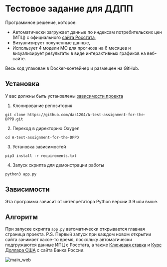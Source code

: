 # Тестовое задание для ДДПП
Программное решение, которое:
* Автоматически загружает данные по индексам потребительских цен (ИПЦ) с официального [сайта Росстата](https://rosstat.gov.ru/statistics/price#),
* Визуализирует полученные данные,
* Использует 4 модели МО для прогноза на 6 месяцев и визуализирует результаты в виде интерактивных графиков на веб-сайте.

Весь код упакован в Docker-контейнер и размещен на GitHub.
<!-- описание репозитория -->

<!--Блок информации о репозитории в бейджах-->

<!--Установка-->
## Установка
У вас должны быть установлены [зависимости проекта](https://github.com/das1204/A-test-assignment-for-the-DPPD#зависимости)

1. Клонирование репозитория 

```git clone https://github.com/das1204/A-test-assignment-for-the-DPPD.git```

2. Переход в директорию Oxygen

```cd A-test-assignment-for-the-DPPD```

3. Установка зависимостей

```pip3 install -r requirements.txt```

4. Запуск скрипта для демонстрации работы

```python3 app.py```


<!--зависимости-->
## Зависимости
Эта программа зависит от интепретатора Python версии 3.9 или выше.

<!--Логика работы-->
## Алгоритм 

При запуске скрипта ```app.py``` автоматически открывается главная страница проекта.
P.S. Первый запуск при каждом новом открытии сайта занимает какое-то время, поскольку автоматически подгружаются данные ИПЦ с Росстата, а также [Ключевая ставка](https://cbr.ru/hd_base/KeyRate/?UniDbQuery.Posted=True) и [Курс Доллара США](https://cbr.ru/currency_base/dynamics/?UniDbQuery.Posted=True&UniDbQuery.so=0&UniDbQuery.mode=1&UniDbQuery.date_req1=&UniDbQuery.date_req2=&UniDbQuery.VAL_NM_RQ=R01235) с сайта Банка России.

![main_web](./img/main_web.png)


